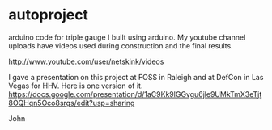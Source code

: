 autoproject
===========

arduino code for triple gauge I built using arduino.
My youtube channel uploads have videos used during construction
and the final results.

http://www.youtube.com/user/netskink/videos

I gave a presentation on this project at FOSS in Raleigh and at DefCon in Las Vegas for HHV.
Here is one version of it.
https://docs.google.com/presentation/d/1aC9Kk9lGGvgu6jle9UMkTmX3eTjt8OQHqn5Oco8srgs/edit?usp=sharing


John


